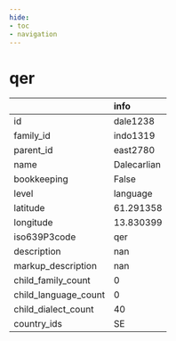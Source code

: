 ```yaml
---
hide:
- toc
- navigation
---
```

# qer
|                      | info        |
|:---------------------|:------------|
| id                   | dale1238    |
| family_id            | indo1319    |
| parent_id            | east2780    |
| name                 | Dalecarlian |
| bookkeeping          | False       |
| level                | language    |
| latitude             | 61.291358   |
| longitude            | 13.830399   |
| iso639P3code         | qer         |
| description          | nan         |
| markup_description   | nan         |
| child_family_count   | 0           |
| child_language_count | 0           |
| child_dialect_count  | 40          |
| country_ids          | SE          |